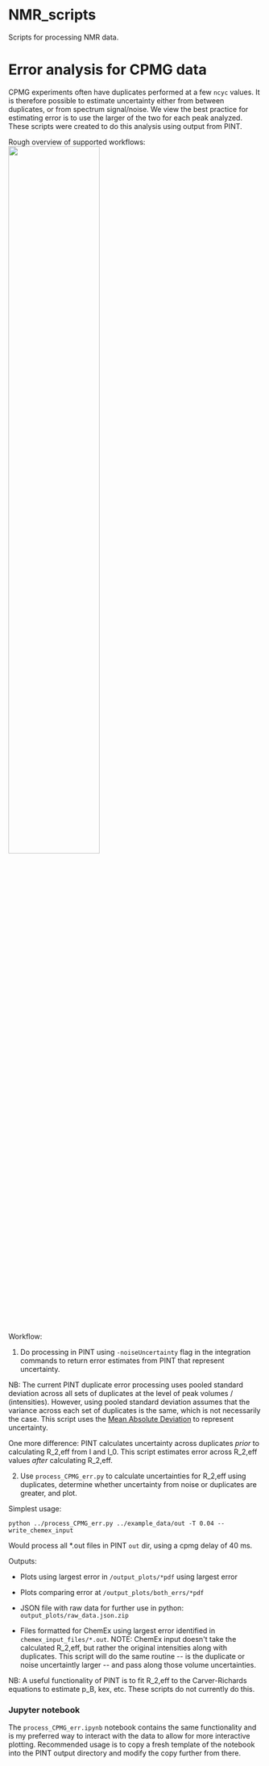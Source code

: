 # NMR_scripts
Scripts for processing NMR data.

# Error analysis for CPMG data

CPMG experiments often have duplicates performed at a few `ncyc` values. It is therefore possible to estimate uncertainty either from between duplicates, or from spectrum signal/noise. We view the best practice for estimating error is to use the larger of the two for each peak analyzed. These scripts were created to do this analysis using output from PINT.

Rough overview of supported workflows:
<img src="https://github.com/HWaymentSteele/NMR_scripts/assets/22597971/a2121be2-8688-4b1b-ab30-17aeb06d375d"  width="60%" >

Workflow:

1. Do processing in PINT using `-noiseUncertainty` flag in the integration commands to return error estimates from PINT that represent uncertainty.

NB: The current PINT duplicate error processing uses pooled standard deviation across all sets of duplicates at the level of peak volumes / (intensities). However, using pooled standard deviation assumes that the variance across each set of duplicates is the same, which is not necessarily the case. This script uses the [Mean Absolute Deviation](https://en.wikipedia.org/wiki/Average_absolute_deviation) to represent uncertainty.

One more difference: PINT calculates uncertainty across duplicates _prior_ to calculating R_2,eff from I and I_0. This script estimates error across R_2,eff values _after_ calculating R_2,eff.

2. Use `process_CPMG_err.py` to calculate uncertainties for R_2,eff using duplicates, determine whether uncertainty from noise or duplicates are greater, and plot.

Simplest usage:

`python ../process_CPMG_err.py ../example_data/out -T 0.04 --write_chemex_input`

Would process all *.out files in PINT `out` dir, using a cpmg delay of 40 ms.

Outputs:

- Plots using largest error in `/output_plots/*pdf` using largest error

- Plots comparing error at `/output_plots/both_errs/*pdf`

- JSON file with raw data for further use in python: `output_plots/raw_data.json.zip`

- Files formatted for ChemEx using largest error identified in `chemex_input_files/*.out`. NOTE: ChemEx input doesn't take the calculated R_2,eff, but rather the original intensities along with duplicates. This script will do the same routine -- is the duplicate or noise uncertaintly larger -- and pass along those volume uncertainties.

NB: A useful functionality of PINT is to fit R_2,eff to the Carver-Richards equations to estimate p_B, kex, etc. These scripts do not currently do this.

### Jupyter notebook

The `process_CPMG_err.ipynb` notebook contains the same functionality and is my preferred way to interact with the data to allow for more interactive plotting. Recommended usage is to copy a fresh template of the notebook into the PINT output directory and modify the copy further from there.
